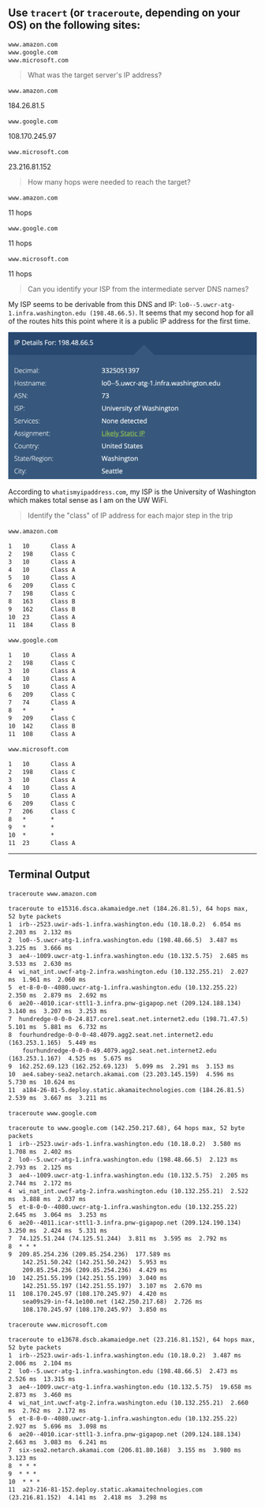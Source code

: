 <!-- space for the script -->
## Use `tracert` (or `traceroute`, depending on your OS) on the following sites:
    www.amazon.com
    www.google.com
    www.microsoft.com

>What was the target server's IP address?

`www.amazon.com`
    
184.26.81.5

`www.google.com`

108.170.245.97

`www.microsoft.com`

 23.216.81.152

> How many hops were needed to reach the target?

`www.amazon.com`
    
11 hops

`www.google.com`

11 hops

`www.microsoft.com`

11 hops


> Can you identify your ISP from the intermediate server DNS names?

My ISP seems to be derivable from this DNS and IP: `lo0--5.uwcr-atg-1.infra.washington.edu (198.48.66.5)`. It seems that my second hop for all of the routes hits this point where it is a public IP address for the first time. 

![whatismyipaddress.com image](../img/isp.png)

According to `whatismyipaddress.com`, my ISP is the University of Washington which makes total sense as I am on the UW WiFi. 

> Identify the "class" of IP address for each major step in the trip

`www.amazon.com`

    1   10      Class A
    2   198     Class C
    3   10      Class A
    4   10      Class A
    5   10      Class A
    6   209     Class C
    7   198     Class C
    8   163     Class B
    9   162     Class B   
    10  23      Class A  
    11  184     Class B 

`www.google.com`

    1   10      Class A
    2   198     Class C
    3   10      Class A
    4   10      Class A
    5   10      Class A
    6   209     Class C
    7   74      Class A
    8   *       *
    9   209     Class C
    10  142     Class B
    11  108     Class A

`www.microsoft.com`

    1   10      Class A
    2   198     Class C
    3   10      Class A
    4   10      Class A
    5   10      Class A
    6   209     Class C
    7   206     Class C
    8   *       * 
    9   *       * 
    10  *       *
    11  23      Class A

---
## Terminal Output

`traceroute www.amazon.com`

    traceroute to e15316.dsca.akamaiedge.net (184.26.81.5), 64 hops max, 52 byte packets
    1  irb--2523.uwir-ads-1.infra.washington.edu (10.18.0.2)  6.054 ms  2.203 ms  2.132 ms
    2  lo0--5.uwcr-atg-1.infra.washington.edu (198.48.66.5)  3.487 ms  3.225 ms  3.666 ms
    3  ae4--1009.uwcr-atg-1.infra.washington.edu (10.132.5.75)  2.685 ms  3.533 ms  2.630 ms
    4  wi_nat_int.uwcf-atg-2.infra.washington.edu (10.132.255.21)  2.027 ms  1.961 ms  2.060 ms
    5  et-8-0-0--4080.uwcr-atg-1.infra.washington.edu (10.132.255.22)  2.350 ms  2.879 ms  2.692 ms
    6  ae20--4010.icar-sttl1-3.infra.pnw-gigapop.net (209.124.188.134)  3.140 ms  3.207 ms  3.253 ms
    7  hundredge-0-0-0-24.817.core1.seat.net.internet2.edu (198.71.47.5)  5.101 ms  5.881 ms  6.732 ms
    8  fourhundredge-0-0-0-48.4079.agg2.seat.net.internet2.edu (163.253.1.165)  5.449 ms
        fourhundredge-0-0-0-49.4079.agg2.seat.net.internet2.edu (163.253.1.167)  4.525 ms  5.675 ms
    9  162.252.69.123 (162.252.69.123)  5.099 ms  2.291 ms  3.153 ms
    10  ae4.sabey-sea2.netarch.akamai.com (23.203.145.159)  4.596 ms  5.730 ms  10.624 ms
    11  a184-26-81-5.deploy.static.akamaitechnologies.com (184.26.81.5)  2.539 ms  3.667 ms  3.211 ms

`traceroute www.google.com`

    traceroute to www.google.com (142.250.217.68), 64 hops max, 52 byte packets
    1  irb--2523.uwir-ads-1.infra.washington.edu (10.18.0.2)  3.580 ms  1.708 ms  2.402 ms
    2  lo0--5.uwcr-atg-1.infra.washington.edu (198.48.66.5)  2.123 ms  2.793 ms  2.125 ms
    3  ae4--1009.uwcr-atg-1.infra.washington.edu (10.132.5.75)  2.205 ms  2.744 ms  2.172 ms
    4  wi_nat_int.uwcf-atg-2.infra.washington.edu (10.132.255.21)  2.522 ms  3.888 ms  2.037 ms
    5  et-8-0-0--4080.uwcr-atg-1.infra.washington.edu (10.132.255.22)  2.645 ms  3.064 ms  3.253 ms
    6  ae20--4011.icar-sttl1-3.infra.pnw-gigapop.net (209.124.190.134)  3.250 ms  2.424 ms  5.331 ms
    7  74.125.51.244 (74.125.51.244)  3.811 ms  3.595 ms  2.792 ms
    8  * * *
    9  209.85.254.236 (209.85.254.236)  177.589 ms
        142.251.50.242 (142.251.50.242)  5.953 ms
        209.85.254.236 (209.85.254.236)  4.429 ms
    10  142.251.55.199 (142.251.55.199)  3.040 ms
        142.251.55.197 (142.251.55.197)  3.107 ms  2.670 ms
    11  108.170.245.97 (108.170.245.97)  4.420 ms
        sea09s29-in-f4.1e100.net (142.250.217.68)  2.726 ms
        108.170.245.97 (108.170.245.97)  3.850 ms

`traceroute www.microsoft.com`

    traceroute to e13678.dscb.akamaiedge.net (23.216.81.152), 64 hops max, 52 byte packets
    1  irb--2523.uwir-ads-1.infra.washington.edu (10.18.0.2)  3.487 ms  2.006 ms  2.104 ms
    2  lo0--5.uwcr-atg-1.infra.washington.edu (198.48.66.5)  2.473 ms  2.526 ms  13.315 ms
    3  ae4--1009.uwcr-atg-1.infra.washington.edu (10.132.5.75)  19.658 ms  2.873 ms  3.460 ms
    4  wi_nat_int.uwcf-atg-2.infra.washington.edu (10.132.255.21)  2.660 ms  2.762 ms  2.172 ms
    5  et-8-0-0--4080.uwcr-atg-1.infra.washington.edu (10.132.255.22)  2.927 ms  5.696 ms  3.098 ms
    6  ae20--4010.icar-sttl1-3.infra.pnw-gigapop.net (209.124.188.134)  2.663 ms  3.083 ms  6.241 ms
    7  six-sea2.netarch.akamai.com (206.81.80.168)  3.155 ms  3.980 ms  3.123 ms
    8  * * *
    9  * * *
    10  * * *
    11  a23-216-81-152.deploy.static.akamaitechnologies.com (23.216.81.152)  4.141 ms  2.418 ms  3.298 ms
